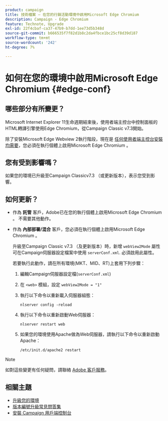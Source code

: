 ```yaml
---
product: campaign
title: 技術檔案 — 在您的行銷活動環境中啟用Microsoft Edge Chromium
description: Campaign - Edge Chromium
feature: Technote, Upgrade
exl-id: 22f4cbaf-ca37-47b9-b7dd-1ee73d5b348d
source-git-commit: b666535f7f82d1b8c2da4fbce1bc25cf8d39d187
workflow-type: tm+mt
source-wordcount: '242'
ht-degree: 7%

---
```


# 如何在您的環境中啟用Microsoft Edge Chromium {#edge-conf}




## 哪些部分有所變更？

Microsoft Internet Explorer 11生命週期結束後，使用者端主控台中控制面板的HTML轉譯引擎使用Edge Chromium，從Campaign Classic v7.3開始。

除了安裝Microsoft Edge Webview 2執行階段，現在是 [任何使用者端主控台安裝均需要](../../installation/using/installing-the-client-console.md#webview)，您必須在執行個體上啟用Microsoft Edge Chromium 。

## 您有受到影響嗎？

如果您的環境已升級至Campaign Classicv7.3 （或更新版本），表示您受到影響。

## 如何更新？

* 作為 **託管** 客戶，Adobe已在您的執行個體上啟用Microsoft Edge Chromium 。 不需要其他動作。

* 作為 **內部部署/混合** 客戶，您必須在執行個體上啟用Microsoft Edge Chromium 。

  升級至Campaign Classic v7.3 （及更新版本）時，新增 `webView2Mode` 屬性可在Campaign伺服器設定檔案中使用 `serverConf.xml`. 必須啟用此屬性。

  若要執行此動作，請在所有環境(MKT、MID、RT)上套用下列步驟：

   1. 編輯Campaign伺服器設定檔(`serverConf.xml`)
   1. 在 `<web>` 模組，設定 `webView2Mode = "1"`
   1. 執行以下命令以重新載入伺服器組態：

      ```
      nlserver config -reload
      ```

   1. 執行以下命令以重新啟動Web伺服器：

      ```
      nlserver restart web
      ```

   1. 如果您的環境使用Apache做為Web伺服器，請執行以下命令以重新啟動Apache：

      ```
      /etc/init.d/apache2 restart
      ```


>[!NOTE]
>
>如對這些變更有任何疑問，請聯絡 [Adobe 客戶服務](https://helpx.adobe.com/tw/enterprise/admin-guide.html/enterprise/using/support-for-experience-cloud.ug.html)。
>

## 相關主題

* [升級您的環境](../../production/using/build-upgrade.md)
* [版本編號升級常見問答集](../../platform/using/faq-build-upgrade.md)
* [安裝 Campaign 用戶端控制台](../../installation/using/installing-the-client-console.md)
